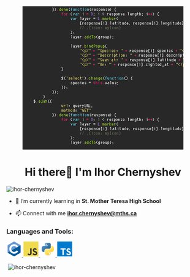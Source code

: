 <div align="center">
   <img src="https://github.com/ihor-chernyshev/ihor-chernyshev/blob/main/computer-system-coding.gif"  />
 </div>
 
<h1 align="center">Hi there👋 I'm Ihor Chernyshev</h1>
<p align="left"> <img src="https://komarev.com/ghpvc/?username=ihor-chernyshev&label=Profile%20views&color=0e75b6&style=flat" alt="ihor-chernyshev" /> </p>

- 🌱 I’m currently learning in **St. Mother Teresa High School**

- 📫 Connect with me **ihor.chernyshev@mths.ca**

<p align="left">
</p>

<h3 align="left">Languages and Tools:</h3>
<p align="left"> <a href="https://www.cprogramming.com/" target="_blank" rel="noreferrer"> <img src="https://raw.githubusercontent.com/devicons/devicon/master/icons/c/c-original.svg" alt="c" width="40" height="40"/> </a> <a href="https://developer.mozilla.org/en-US/docs/Web/JavaScript" target="_blank" rel="noreferrer"> <img src="https://raw.githubusercontent.com/devicons/devicon/master/icons/javascript/javascript-original.svg" alt="javascript" width="40" height="40"/> </a> <a href="https://www.python.org" target="_blank" rel="noreferrer"> <img src="https://raw.githubusercontent.com/devicons/devicon/master/icons/python/python-original.svg" alt="python" width="40" height="40"/> </a> <a href="https://www.typescriptlang.org/" target="_blank" rel="noreferrer"> <img src="https://raw.githubusercontent.com/devicons/devicon/master/icons/typescript/typescript-original.svg" alt="typescript" width="40" height="40"/> </a> </p>

<p>&nbsp;<img align="center" src="https://github-readme-stats.vercel.app/api?username=ihor-chernyshev&show_icons=true&locale=en" alt="ihor-chernyshev" /></p>
